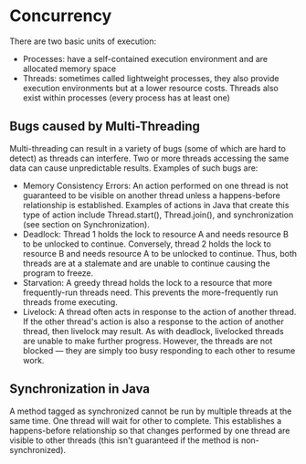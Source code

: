 # Concurrency

There are two basic units of execution:
- Processes: have a self-contained execution environment and are allocated memory space
- Threads: sometimes called lightweight processes, they also provide execution environments but at a lower resource costs.  Threads also exist within processes (every process has at least one)

## Bugs caused by Multi-Threading

Multi-threading can result in a variety of bugs (some of which are hard to detect) as threads can interfere.  Two or more threads accessing the same data can cause unpredictable results.  Examples of such bugs are:
- Memory Consistency Errors: An action performed on one thread is not guaranteed to be visible on another thread unless a happens-before relationship is established.  Examples of actions in Java that create this type of action include Thread.start(), Thread.join(), and synchronization (see section on Synchronization).
- Deadlock: Thread 1 holds the lock to resource A and needs resource B to be unlocked to continue.  Conversely, thread 2 holds the lock to resource B and needs resource A to be unlocked to continue.  Thus, both threads are at a stalemate and are unable to continue causing the program to freeze.
- Starvation: A greedy thread holds the lock to a resource that more frequently-run threads need.  This prevents the more-frequently run threads frome executing.
- Livelock: A thread often acts in response to the action of another thread. If the other thread's action is also a response to the action of another thread, then livelock may result. As with deadlock, livelocked threads are unable to make further progress. However, the threads are not blocked — they are simply too busy responding to each other to resume work. 

## Synchronization in Java

A method tagged as synchronized cannot be run by multiple threads at the same time.  One thread will wait for other to complete.  This establishes a happens-before relationship so that changes performed by one thread are visible to other threads (this isn't guaranteed if the method is non-synchronized).